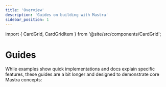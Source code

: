 ```yaml
---
title: 'Overview'
description: 'Guides on building with Mastra'
sidebar_position: 1
---
```


import { CardGrid, CardGridItem } from '@site/src/components/CardGrid';

# Guides

While examples show quick implementations and docs explain specific features, these guides are a bit longer and designed to demonstrate core Mastra concepts:

<CardGrid>
    <CardGridItem
      title="AI Recruiter"
      description="Create a workflow that processes candidate resumes and conducts interviews, demonstrating branching logic and LLM integration in Mastra workflows."
      href="/docs/guides/guide/ai-recruiter"
    />
    <CardGridItem
      title="Chef Assistant"
      description="Build an AI chef agent that helps users cook meals with available ingredients, showing how to create interactive agents with custom tools."
      href="/docs/guides/guide/chef-michel"
    />
    <CardGridItem
      title="Research Assistant"
      description="Develop an AI research assistant that analyzes academic papers using Retrieval Augmented Generation (RAG), demonstrating document processing and question answering."
      href="/docs/guides/guide/research-assistant"
    />
    <CardGridItem
      title="Stock Agent"
      description="Implement a simple agent that fetches stock prices, illustrating the basics of creating tools and integrating them with Mastra agents."
      href="/docs/guides/guide/stock-agent"
    />
    <CardGridItem
      title="Notes MCP Server"
      description="Build an AI notes assistant that helps users manage their notes, showing how to create interactive agents with custom tools."
      href="/docs/guides/guide/notes-mcp-server"
    />
</CardGrid>
